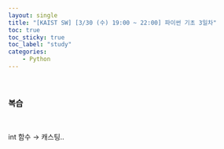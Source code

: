 ```yaml
---
layout: single
title: "[KAIST SW] [3/30 (수) 19:00 ~ 22:00] 파이썬 기초 3일차"
toc: true
toc_sticky: true
toc_label: "study"
categories:
    - Python
---
```


<br>

### 복습

<br>

int 함수 &rarr; 캐스팅..

